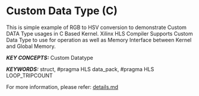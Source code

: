 Custom Data Type (C)
======================

This is simple example of RGB to HSV conversion to demonstrate Custom DATA Type usages in C Based Kernel. Xilinx HLS Compiler Supports Custom Data Type to use for operation as well as Memory Interface between Kernel and Global Memory.

***KEY CONCEPTS:*** Custom Datatype

***KEYWORDS:*** struct, #pragma HLS data_pack, #pragma HLS LOOP_TRIPCOUNT


For more information, please refer: [details.md][]

[details.md]: details.md

